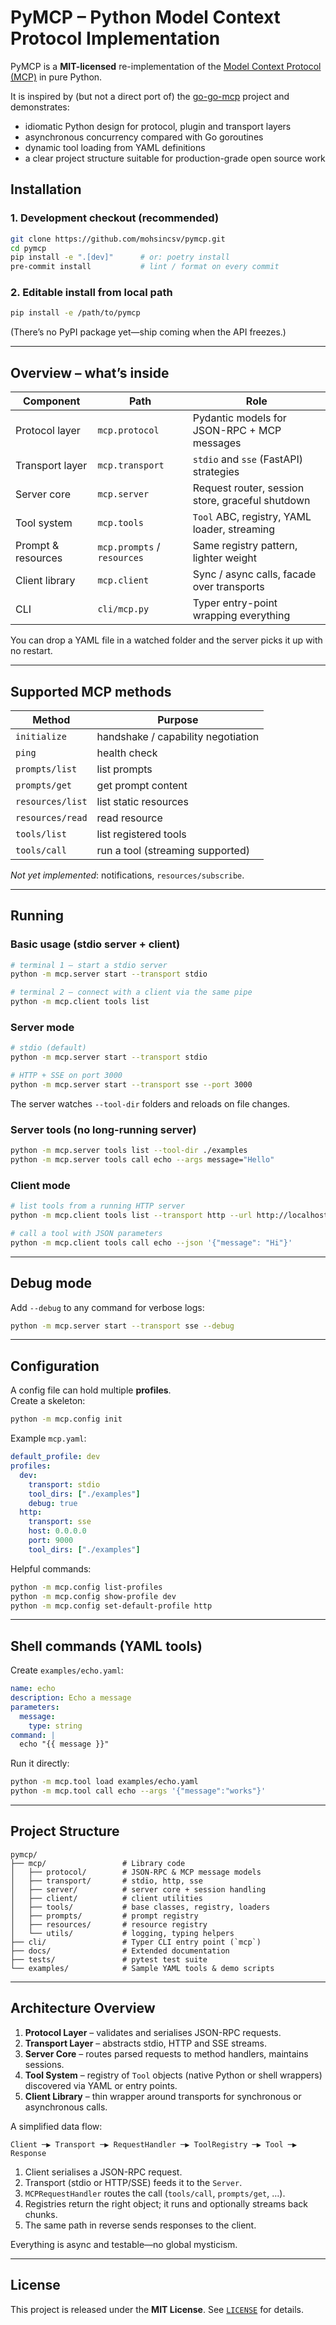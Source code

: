 # PyMCP – Python Model Context Protocol Implementation

PyMCP is a **MIT-licensed** re-implementation of the [Model Context Protocol (MCP)](https://github.com/modelcontextprotocol/specification) in pure Python.

It is inspired by (but not a direct port of) the [go-go-mcp](https://github.com/go-go-golems/go-go-mcp) project and demonstrates:

* idiomatic Python design for protocol, plugin and transport layers  
* asynchronous concurrency compared with Go goroutines  
* dynamic tool loading from YAML definitions  
* a clear project structure suitable for production-grade open source work  


## Installation

### 1. Development checkout (recommended)

```bash
git clone https://github.com/mohsincsv/pymcp.git
cd pymcp
pip install -e ".[dev]"      # or: poetry install
pre-commit install           # lint / format on every commit
```

### 2. Editable install from local path

```bash
pip install -e /path/to/pymcp
```

(There’s no PyPI package yet—ship coming when the API freezes.)

---

## Overview – what’s inside

| Component            | Path                   | Role |
|----------------------|------------------------|------|
| Protocol layer       | `mcp.protocol`         | Pydantic models for JSON-RPC + MCP messages |
| Transport layer      | `mcp.transport`        | `stdio` and `sse` (FastAPI) strategies |
| Server core          | `mcp.server`           | Request router, session store, graceful shutdown |
| Tool system          | `mcp.tools`            | `Tool` ABC, registry, YAML loader, streaming |
| Prompt & resources   | `mcp.prompts` / `resources` | Same registry pattern, lighter weight |
| Client library       | `mcp.client`           | Sync / async calls, facade over transports |
| CLI                  | `cli/mcp.py`           | Typer entry-point wrapping everything |

You can drop a YAML file in a watched folder and the server picks it up with no restart.

---

## Supported MCP methods

| Method              | Purpose                                  |
|---------------------|------------------------------------------|
| `initialize`        | handshake / capability negotiation       |
| `ping`              | health check                             |
| `prompts/list`      | list prompts                             |
| `prompts/get`       | get prompt content                       |
| `resources/list`    | list static resources                    |
| `resources/read`    | read resource                            |
| `tools/list`        | list registered tools                    |
| `tools/call`        | run a tool (streaming supported)         |

_Not yet implemented_: notifications, `resources/subscribe`.

---

## Running

### Basic usage (stdio server + client)

```bash
# terminal 1 – start a stdio server
python -m mcp.server start --transport stdio

# terminal 2 – connect with a client via the same pipe
python -m mcp.client tools list
```

### Server mode

```bash
# stdio (default)
python -m mcp.server start --transport stdio

# HTTP + SSE on port 3000
python -m mcp.server start --transport sse --port 3000
```

The server watches `--tool-dir` folders and reloads on file changes.

### Server tools (no long-running server)

```bash
python -m mcp.server tools list --tool-dir ./examples
python -m mcp.server tools call echo --args message="Hello"
```

### Client mode

```bash
# list tools from a running HTTP server
python -m mcp.client tools list --transport http --url http://localhost:3000

# call a tool with JSON parameters
python -m mcp.client tools call echo --json '{"message": "Hi"}'
```

---

## Debug mode

Add `--debug` to any command for verbose logs:

```bash
python -m mcp.server start --transport sse --debug
```

---

## Configuration

A config file can hold multiple **profiles**.  
Create a skeleton:

```bash
python -m mcp.config init
```

Example `mcp.yaml`:

```yaml
default_profile: dev
profiles:
  dev:
    transport: stdio
    tool_dirs: ["./examples"]
    debug: true
  http:
    transport: sse
    host: 0.0.0.0
    port: 9000
    tool_dirs: ["./examples"]
```

Helpful commands:

```bash
python -m mcp.config list-profiles
python -m mcp.config show-profile dev
python -m mcp.config set-default-profile http
```

---

## Shell commands (YAML tools)

Create `examples/echo.yaml`:

```yaml
name: echo
description: Echo a message
parameters:
  message:
    type: string
command: |
  echo "{{ message }}"
```

Run it directly:

```bash
python -m mcp.tool load examples/echo.yaml
python -m mcp.tool call echo --args '{"message":"works"}'
```

---

## Project Structure

```
pymcp/
├── mcp/                 # Library code
│   ├── protocol/        # JSON-RPC & MCP message models
│   ├── transport/       # stdio, http, sse
│   ├── server/          # server core + session handling
│   ├── client/          # client utilities
│   ├── tools/           # base classes, registry, loaders
│   ├── prompts/         # prompt registry
│   ├── resources/       # resource registry
│   └── utils/           # logging, typing helpers
├── cli/                 # Typer CLI entry point (`mcp`)
├── docs/                # Extended documentation
├── tests/               # pytest test suite
└── examples/            # Sample YAML tools & demo scripts
```

---

## Architecture Overview

1. **Protocol Layer** – validates and serialises JSON-RPC requests.  
2. **Transport Layer** – abstracts stdio, HTTP and SSE streams.  
3. **Server Core** – routes parsed requests to method handlers, maintains sessions.  
4. **Tool System** – registry of `Tool` objects (native Python or shell wrappers) discovered via YAML or entry points.  
5. **Client Library** – thin wrapper around transports for synchronous or asynchronous calls.

A simplified data flow:

```
Client ─▶ Transport ─▶ RequestHandler ─▶ ToolRegistry ─▶ Tool ─▶ Response
```

1. Client serialises a JSON-RPC request.  
2. Transport (stdio or HTTP/SSE) feeds it to the `Server`.  
3. `MCPRequestHandler` routes the call (`tools/call`, `prompts/get`, …).  
4. Registries return the right object; it runs and optionally streams back chunks.  
5. The same path in reverse sends responses to the client.

Everything is async and testable—no global mysticism.

---

## License

This project is released under the **MIT License**. See [`LICENSE`](LICENSE) for details.
